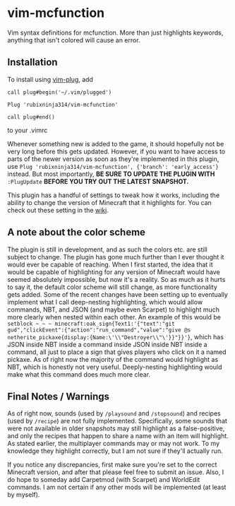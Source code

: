 # vim-mcfunction
Vim syntax definitions for mcfunction. More than just highlights keywords, anything that isn't colored will cause an error.

## Installation

To install using [vim-plug](https://github.com/junegunn/vim-plug), add
```
call plug#begin('~/.vim/plugged')

Plug 'rubixninja314/vim-mcfunction'

call plug#end()
```
to your .vimrc

Whenever something new is added to the game, it should hopefully not be very long before this gets updated.
However, if you want to have access to parts of the newer version as soon as they're implemented in this plugin, use `Plug 'rubixninja314/vim-mcfunction', {'branch': 'early_access'}` instead.
But most importantly, **BE SURE TO UPDATE THE PLUGIN WITH** `:PlugUpdate` **BEFORE YOU TRY OUT THE LATEST SNAPSHOT.**

This plugin has a handful of settings to tweak how it works, including the ability to change the version of Minecraft that it highlights for.
You can check out these setting in the [wiki](https://github.com/rubixninja314/vim-mcfunction/wiki/Configuration).

## A note about the color scheme
The plugin is still in development, and as such the colors etc. are still subject to change.
The plugin has gone much further than I ever thought it would ever be capable of reaching.
When I first started, the idea that it would be capable of highlighting for any version of Minecraft would have seemed absolutely impossible, but now it's a reality.
So as much as it hurts to say it, the default color scheme will still change, as more functionality gets added.
Some of the recent changes have been setting up to eventually implement what I call deep-nesting highlighting, which would allow commands, NBT, and JSON (and maybe even Scarpet) to highlight much more clearly when nested within each other.
An example of this would be `setblock ~ ~ ~ minecraft:oak_sign{Text1:'{"text":"git gud","clickEvent":{"action":"run_command","value":"give @s netherite_pickaxe{display:{Name:\'\\"Destroyer\\"\'}}"}}'}`, which has JSON inside NBT inside a command inside JSON inside NBT inside a command, all just to place a sign that gives players who click on it a named pickaxe.
As of right now the majority of the command would highlight as NBT, which is honestly not very useful.
Deeply-nesting highlighting would make what this command does much more clear.

## Final Notes / Warnings

As of right now, sounds (used by `/playsound` and `/stopsound`) and recipes (used by `/recipe`) are not fully implemented.
Specifically, some sounds that were not available in older snapshots may still highlight as a false-positive, and only the recipes that happen to share a name with an item will highlight.
As stated earlier, the multiplayer commands may or may not work. To my knowledge they highlight correctly, but I am not sure if they'll actually run.

If you notice any discrepancies, first make sure you're set to the correct Minecraft version, and after that please feel free to submit an issue.
Also, I do hope to someday add Carpetmod (with Scarpet) and WorldEdit commands.
I am not certain if any other mods will be implemented (at least by myself).
